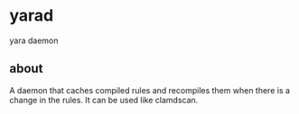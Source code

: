# yarad
yara daemon

## about
A daemon that caches compiled rules and recompiles them when there is a change in the rules.
It can be used like clamdscan.
